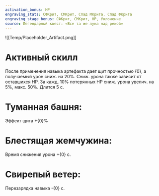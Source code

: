 ```yaml
---
activation_bonus: HP
engraving_stats: СФКрит, СМКрит, Спад МКрита, Спад ФКрита
engraving_stage_bonus: СФКрит, СМКрит, HP, Уклонение
source: Легендарный квест: «Все та же луна над рекой»
---
```

![[Temp/Placeholder_Artifact.png]]
# Активный скилл
После применения навыка артефакта дает щит прочностью {0}, а получаемый урон сниж. на 20%. Сниж. урона также зависит от оставшихся HP. За кажд. 10% потерянных HP сниж. урона увелич. на 5%, макс. 50%. Длится 5 с.

# Туманная башня: 
Эффект щита +{0}%
# Блестящая жемчужина: 
Время снижения урона +{0} с.
# Свирепый ветер: 
Перезарядка навыка -{0} с.
